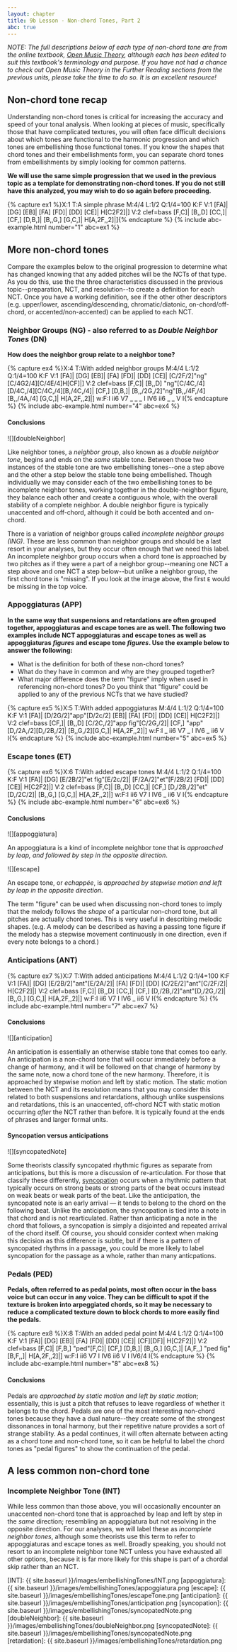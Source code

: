 ```yaml
---
layout: chapter
title: 9b Lesson - Non-chord Tones, Part 2
abc: true
---
```


*NOTE: The full descriptions below of each type of non-chord tone are from the online textbook, [Open Music Theory](http://www.openmusictheory.com), although each has been edited to suit this textbook's terminology and purpose. If you have not had a chance to check out Open Music Theory in the Further Reading sections from the previous units, please take the time to do so. It is an excellent resource!*

## Non-chord tone recap

Understanding non-chord tones is critical for increasing the accuracy and speed of your tonal analysis. When looking at pieces of music, specifically those that have complicated textures, you will often face difficult decisions about which tones are functional to the harmonic progression and which tones are embellishing those functional tones. If you know the shapes that chord tones and their embellishments form, you can separate chord tones from embellishments by simply looking for common patterns.

**We will use the same simple progression that we used in the previous topic as a template for demonstrating non-chord tones. If you do not still have this analyzed, you may wish to do so again before proceeding.**

{% capture ex1 %}X:1
T:A simple phrase
M:4/4
L:1/2
Q:1/4=100
K:F
V:1
[FA]| [DG] [EB]| [FA] [FD]| [DD] [CE]| H[C2F2]|]
V:2 clef=bass
[F,C]| [B,,D] [CC,]| [CF,] [D,B,]| [B,,G,] [G,C,]| H[A,2F,,2]|]{% endcapture %}
{% include abc-example.html number="1" abc=ex1 %}

## More non-chord tones

Compare the examples below to the original progression to determine what has changed knowing that any added pitches will be the NCTs of that type. As you do this, use the the three characteristics discussed in the previous topic--preparation, NCT, and resolution--to create a definition for each NCT. Once you have a working definition, see if the other other descriptors (e.g. upper/lower, ascending/descending, chromatic/diatonic, on-chord/off-chord, or accented/non-accented) can be applied to each NCT.

### Neighbor Groups (NG) - also referred to as *Double Neighbor Tones* (DN)

**How does the neighbor group relate to a neighbor tone?**

{% capture ex4 %}X:4
T:With added neighbor groups
M:4/4
L:1/2
Q:1/4=100
K:F
V:1
[FA]| [DG] [EB]| [FA] [FD]| [DD] [CE]| [C/2F/2]"ng"[C/4G2/4][C/4E/4]H[CF]|]
V:2 clef=bass
[F,C]| [B,,D] "ng"[C/4C,/4][D/4C,/4][C/4C,/4][B,/4C,/4]| [CF,] [D,B,]| [B,,/2G,/2]"ng"[B,,/4F,/4][B,,/4A,/4] [G,C,]| H[A,2F,,2]|]
w:F:I ii6 V7 _ _ _ I IV6 ii6 _ _ V I{% endcapture %}
{% include abc-example.html number="4" abc=ex4 %}

#### Conclusions

![][doubleNeighbor]

Like neighbor tones, a *neighbor group*, also known as a *double neighbor tone*, begins and ends on the *same* stable tone. Between those two instances of the stable tone are two embellishing tones--one a step above and the other a step below the stable tone being embellished. Though individually we may consider each of the two embellishing tones to be incomplete neighbor tones, working together in the double-neighbor figure, they balance each other and create a contiguous whole, with the overall stability of a complete neighbor. A double neighbor figure is typically unaccented and off-chord, although it could be both accented and on-chord.

There is a variation of neighbor groups called *incomplete neighbor groups (ING)*. These are less common than neighbor groups and should be a last resort in your analyses, but they occur often enough that we need this label. An incomplete neighbor group occurs when a chord tone is approached by two pitches as if they were a part of a neighbor group--meaning one NCT a step above and one NCT a step below--but unlike a neighbor group, the first chord tone is "missing". If you look at the image above, the first `E` would be missing in the top voice.

### Appoggiaturas (APP)

**In the same way that suspensions and retardations are often grouped together, appoggiaturas and escape tones are as well. The following two examples include NCT appoggiaturas and escape tones as well as appoggiaturas *figures* and escape tone *figures*. Use the example below to answer the following:**
- What is the definition for both of these non-chord tones?
- What do they have in common and why are they grouped together?
- What major difference does the term "figure" imply when used in referencing non-chord tones? Do you think that "figure" could be applied to any of the previous NCTs that we have studied?

{% capture ex5 %}X:5
T:With added appoggiaturas
M:4/4
L:1/2
Q:1/4=100
K:F
V:1
[FA]| [D/2G/2]"app"[D/2c/2] [EB]| [FA] [FD]| [DD] [CE]| H[C2F2]|]
V:2 clef=bass
[CF,]| [B,,D] [C/2C,/2]"app fig"[C/2G,/2]| [CF,] "app"[D,/2A,/2][D,/2B,/2]| [B,,G,/2][G,C,]| H[A,2F,,2]|]
w:F:I _ ii6 V7 _ I IV6 _ ii6 V I{% endcapture %}
{% include abc-example.html number="5" abc=ex5 %}

### Escape tones (ET)

{% capture ex6 %}X:6
T:With added escape tones
M:4/4
L:1/2
Q:1/4=100
K:F
V:1
[FA]| [DG] [E/2B/2]"et fig"[E/2c/2]| [F/2A/2]"et"[F/2B/2] [FD]| [DD] [CE]| H[C2F2]|]
V:2 clef=bass
[F,C]| [B,,D] [CC,]| [CF,] [D,/2B,/2]"et"[D,/2C/2]| [B,,G,] [G,C,]| H[A,2F,,2]|]
w:F:I ii6 V7 I IV6 _ ii6 V I{% endcapture %}
{% include abc-example.html number="6" abc=ex6 %}

#### Conclusions

![][appoggiatura]

An appoggiatura is a kind of incomplete neighbor tone that is *approached by leap, and followed by step in the opposite direction*.

![][escape]

An escape tone, or *echappée*, is *approached by stepwise motion and left by leap in the opposite direction*.

The term "figure" can be used when discussing non-chord tones to imply that the melody follows the *shape* of a particular non-chord tone, but all pitches are actually chord tones. This is very useful in describing melodic shapes. (e.g. A melody can be described as having a passing tone figure if the melody has a stepwise movement continuously in one direction, even if every note belongs to a chord.)

### Anticipations (ANT)

{% capture ex7 %}X:7
T:With added anticipations
M:4/4
L:1/2
Q:1/4=100
K:F
V:1
[FA]| [DG] [E/2B/2]"ant"[E/2A/2]| [FA] [FD]| [DD] [C/2E/2]"ant"[C/2F/2]| H[C2F2]|]
V:2 clef=bass
[F,C]| [B,,D] [CC,]| [CF,] [D,/2B,/2]"ant"[D,/2G,/2]| [B,,G,] [G,C,]| H[A,2F,,2]|]
w:F:I ii6 V7 I IV6 _ ii6 V I{% endcapture %}
{% include abc-example.html number="7" abc=ex7 %}

#### Conclusions

![][anticipation]

An anticipation is essentially an otherwise stable tone that comes too early. An anticipation is a non-chord tone that will occur immediately before a change of harmony, and it will be followed on that change of harmony by the same note, now a chord tone of the new harmony. Therefore, it is approached by stepwise motion and left by static motion. The static motion between the NCT and its resolution means that you may consider this related to both suspensions and retardations, although unlike suspensions and retardations, this is an unaccented, off-chord NCT with static motion occurring *after* the NCT rather than before. It is typically found at the ends of phrases and larger formal units.

#### Syncopation versus anticipations

![][syncopatedNote]

Some theorists classify syncopated rhythmic figures as separate from anticipations, but this is more a discussion of re-articulation. For those that classify these differently, [syncopation](http://openmusictheory.com/syncopation.html) occurs when a rhythmic pattern that typically occurs on strong beats or strong parts of the beat occurs instead on weak beats or weak parts of the beat. Like the anticipation, the syncopated note is an early arrival — it tends to belong to the chord on the following beat. Unlike the anticipation, the syncopation is tied into a note in that chord and is not rearticulated. Rather than anticipating a note in the chord that follows, a syncopation is simply a disjointed and repeated arrival of the chord itself. Of course, you should consider context when making this decision as this difference is subtle, but if there is a pattern of syncopated rhythms in a passage, you could be more likely to label syncopation for the passage as a whole, rather than many anticpations.

### Pedals (PED)

**Pedals, often referred to as pedal points, most often occur in the bass voice but can occur in any voice. They can be difficult to spot if the texture is broken into arpeggiated chords, so it may be necessary to reduce a complicated texture down to block chords to more easily find the pedals.**

{% capture ex8 %}X:8
T:With an added pedal point
M:4/4
L:1/2
Q:1/4=100
K:F
V:1
[FA]| [DG] [EB]| [FA] [FD]| [DD] [CE]| [CF][DF]| H[C2F2]|]
V:2 clef=bass
[F,C]| [F,B,] "ped"[F,C]| [CF,] [D,B,]| [B,,G,] [G,C,]| [A,F,,] "ped fig"[B,F,,]| H[A,2F,,2]|]
w:F:I ii6 V7 I IV6 ii6 V I IV6/4 I{% endcapture %}
{% include abc-example.html number="8" abc=ex8 %}

#### Conclusions

Pedals are *approached by static motion and left by static motion*; essentially, this is just a pitch that refuses to leave regardless of whether it belongs to the chord. Pedals are one of the most interesting non-chord tones because they have a dual nature--they create some of the strongest dissonances in tonal harmony, but their repetitive nature provides a sort of strange stability. As a pedal continues, it will often alternate between acting as a chord tone and non-chord tone, so it can be helpful to label the chord tones as "pedal figures" to show the continuation of the pedal.

## A less common non-chord tone

### Incomplete Neighbor Tone (INT)

While less common than those above, you will occasionally encounter an unaccented non-chord tone that is approached by leap and left by step in the *same* direction; resembling an appoggiatura but not resolving in the opposite direction. For our analyses, we will label these as *incomplete neighbor tones*, although some theorists use this term to refer to appoggiaturas and escape tones as well. Broadly speaking, you should not resort to an incomplete neighbor tone NCT unless you have exhausted all other options, because it is far more likely for this shape is part of a chordal skip rather than an NCT.


[INT]: {{ site.baseurl }}/images/embellishingTones/INT.png
[appoggiatura]: {{ site.baseurl }}/images/embellishingTones/appoggiatura.png
[escape]: {{ site.baseurl }}/images/embellishingTones/escapeTone.png
[anticipation]: {{ site.baseurl }}/images/embellishingTones/anticipation.png
[syncopation]: {{ site.baseurl }}/images/embellishingTones/syncopatedNote.png
[doubleNeighbor]: {{ site.baseurl }}/images/embellishingTones/doubleNeighbor.png
[syncopatedNote]: {{ site.baseurl }}/images/embellishingTones/syncopatedNote.png
[retardation]: {{ site.baseurl }}/images/embellishingTones/retardation.png
